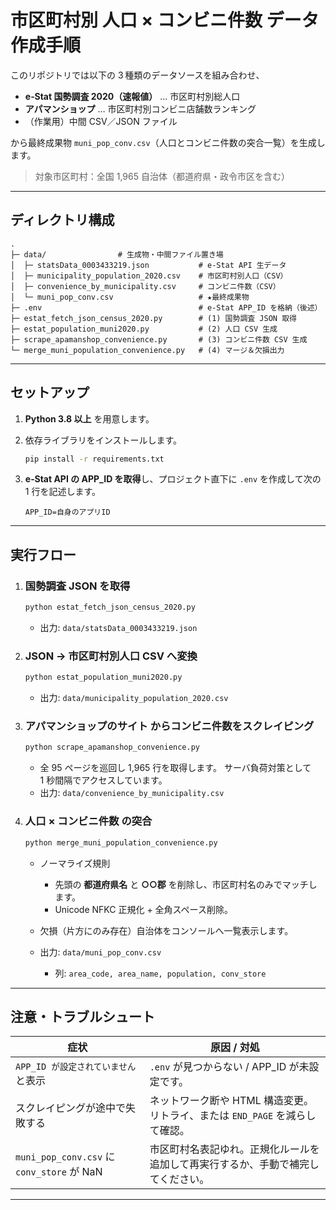 # 市区町村別 **人口 × コンビニ件数** データ作成手順

このリポジトリでは以下の 3 種類のデータソースを組み合わせ、

* **e‑Stat 国勢調査 2020（速報値）** … 市区町村別総人口
* **アパマンショップ** … 市区町村別コンビニ店舗数ランキング
* （作業用）中間 CSV／JSON ファイル

から最終成果物 `muni_pop_conv.csv`（人口とコンビニ件数の突合一覧）を生成します。

> 対象市区町村：全国 1,965 自治体（都道府県・政令市区を含む）

---

## ディレクトリ構成

```
.
├─ data/                # 生成物・中間ファイル置き場
│  ├─ statsData_0003433219.json           # e‑Stat API 生データ
│  ├─ municipality_population_2020.csv    # 市区町村別人口（CSV）
│  ├─ convenience_by_municipality.csv     # コンビニ件数（CSV）
│  └─ muni_pop_conv.csv                   # ★最終成果物
├─ .env                                   # e‑Stat APP_ID を格納（後述）
├─ estat_fetch_json_census_2020.py        # (1) 国勢調査 JSON 取得
├─ estat_population_muni2020.py           # (2) 人口 CSV 生成
├─ scrape_apamanshop_convenience.py       # (3) コンビニ件数 CSV 生成
└─ merge_muni_population_convenience.py   # (4) マージ＆欠損出力
```

---

## セットアップ

1. **Python 3.8 以上** を用意します。

2. 依存ライブラリをインストールします。

   ```bash
   pip install -r requirements.txt
   ```

3. **e‑Stat API の APP\_ID を取得**し、プロジェクト直下に `.env` を作成して次の 1 行を記述します。

   ```dotenv
   APP_ID=自身のアプリID
   ```

---

## 実行フロー

1. ### 国勢調査 JSON を取得

   ```bash
   python estat_fetch_json_census_2020.py
   ```

   * 出力: `data/statsData_0003433219.json`

2. ### JSON → 市区町村別人口 CSV へ変換

   ```bash
   python estat_population_muni2020.py
   ```

   * 出力: `data/municipality_population_2020.csv`

3. ### アパマンショップのサイト からコンビニ件数をスクレイピング

   ```bash
   python scrape_apamanshop_convenience.py
   ```

   * 全 95 ページを巡回し 1,965 行を取得します。
     サーバ負荷対策として 1 秒間隔でアクセスしています。
   * 出力: `data/convenience_by_municipality.csv`

4. ### 人口 × コンビニ件数 の突合

   ```bash
   python merge_muni_population_convenience.py
   ```

   * ノーマライズ規則

     * 先頭の **都道府県名** と **○○郡** を削除し、市区町村名のみでマッチします。
     * Unicode NFKC 正規化 + 全角スペース削除。
   * 欠損（片方にのみ存在）自治体をコンソールへ一覧表示します。
   * 出力: `data/muni_pop_conv.csv`

     * 列: `area_code, area_name, population, conv_store`

---

## 注意・トラブルシュート

| 症状                                       | 原因 / 対処                                                            |
| ---------------------------------------- | ------------------------------------------------------------------ |
| `APP_ID が設定されていません` と表示                  | `.env` が見つからない / APP\_ID が未設定です。                                   |
| スクレイピングが途中で失敗する                          | ネットワーク断や HTML 構造変更。リトライ、または `END_PAGE` を減らして確認。                    |
| `muni_pop_conv.csv` に `conv_store` が NaN | 市区町村名表記ゆれ。正規化ルールを追加して再実行するか、手動で補完してください。                           |

---

